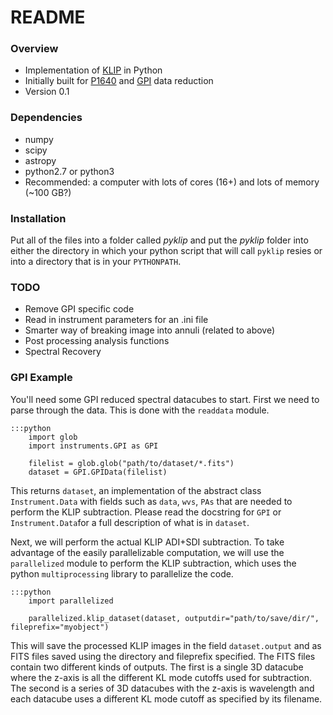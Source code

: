 # README #

### Overview ###

* Implementation of [KLIP](http://arxiv.org/abs/1207.4197) in Python
* Initially built for [P1640](http://www.amnh.org/our-research/physical-sciences/astrophysics/research/project-1640) and [GPI](http://planetimager.org/) data reduction
* Version 0.1

### Dependencies ###

* numpy
* scipy
* astropy
* python2.7 or python3
* Recommended: a computer with lots of cores (16+) and lots of memory (~100 GB?)

### Installation ###

Put all of the files into a folder called *pyklip* and put the *pyklip* folder into either the directory in which your python script that will call ``pyklip`` resies or into a directory that is in your ``PYTHONPATH``.

### TODO ###

* Remove GPI specific code
* Read in instrument parameters for an .ini file
* Smarter way of breaking image into annuli (related to above)
* Post processing analysis functions
* Spectral Recovery

### GPI Example ###

You'll need some GPI reduced spectral datacubes to start. First we need to parse through the data. This is done with the ``readdata`` module.

    :::python
        import glob
        import instruments.GPI as GPI

        filelist = glob.glob("path/to/dataset/*.fits")
        dataset = GPI.GPIData(filelist)

This returns ``dataset``, an implementation of the abstract class ``Instrument.Data`` with fields such as ``data``,
``wvs``, ``PAs`` that are needed to perform the KLIP subtraction. Please read the docstring for ``GPI`` or
``Instrument.Data``for a full description of what is in ``dataset``.

Next, we will perform the actual KLIP ADI+SDI subtraction. To take advantage of the easily parallelizable computation, we will use the
``parallelized`` module to perform the KLIP subtraction, which uses the python ``multiprocessing`` library to parallelize the code.

    :::python
        import parallelized

        parallelized.klip_dataset(dataset, outputdir="path/to/save/dir/", fileprefix="myobject")

This will save the processed KLIP images in the field ``dataset.output`` and as FITS files saved using the directory and fileprefix
 specified. The FITS files contain two different kinds of outputs. The first is a single 3D datacube where the z-axis is all the
 different KL mode cutoffs used for subtraction. The second is a series of 3D datacubes with the z-axis is wavelength and each datacube
  uses a different KL mode cutoff as specified by its filename.